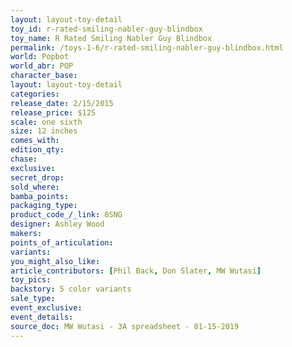 ```yaml
---
layout: layout-toy-detail 
toy_id: r-rated-smiling-nabler-guy-blindbox
toy_name: R Rated Smiling Nabler Guy Blindbox
permalink: /toys-1-6/r-rated-smiling-nabler-guy-blindbox.html
world: Popbot
world_abr: POP
character_base: 
layout: layout-toy-detail
categories: 
release_date: 2/15/2015
release_price: $125 
scale: one sixth
size: 12 inches
comes_with: 
edition_qty: 
chase: 
exclusive: 
secret_drop: 
sold_where: 
bamba_points: 
packaging_type: 
product_code_/_link: 0SNG
designer: Ashley Wood
makers: 
points_of_articulation: 
variants: 
you_might_also_like: 
article_contributors: [Phil Back, Don Slater, MW Wutasi]
toy_pics: 
backstory: 5 color variants
sale_type: 
event_exclusive: 
event_details: 
source_doc: MW Wutasi - 3A spreadsheet - 01-15-2019
---
```

